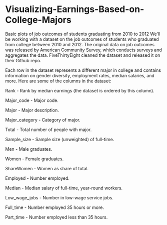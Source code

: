 # Visualizing-Earnings-Based-on-College-Majors
Basic plots of job outcomes of students graduating from 2010 to 2012
We'll be working with a dataset on the job outcomes of students who graduated from college between 2010 and 2012. The original data on job outcomes was released by American Community Survey, which conducts surveys and aggregates the data. FiveThirtyEight cleaned the dataset and released it on their Github repo.

Each row in the dataset represents a different major in college and contains information on gender diversity, employment rates, median salaries, and more. Here are some of the columns in the dataset:

Rank - Rank by median earnings (the dataset is ordered by this column).

Major_code - Major code.

Major - Major description.

Major_category - Category of major.

Total - Total number of people with major.

Sample_size - Sample size (unweighted) of full-time.

Men - Male graduates.

Women - Female graduates.

ShareWomen - Women as share of total.

Employed - Number employed.

Median - Median salary of full-time, year-round workers.

Low_wage_jobs - Number in low-wage service jobs.

Full_time - Number employed 35 hours or more.

Part_time - Number employed less than 35 hours.
